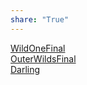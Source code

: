 ```yaml
---  
share: "True"  
---  
```

  
  
[WildOneFinal](./WildOneFinal.md)  
[OuterWildsFinal](./OuterWildsFinal.md)  
[Darling](./Darling.md)